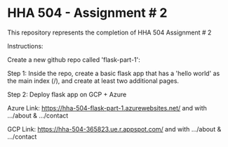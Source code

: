 # HHA 504 - Assignment # 2

This repository represents the completion of HHA 504 Assignment # 2

Instructions:

Create a new github repo called 'flask-part-1': 

Step 1: Inside the repo, create a basic flask app that has a 'hello world' as the main index (/), and create at least two additional pages. 

Step 2: Deploy flask app on GCP + Azure 


Azure Link: https://hha-504-flask-part-1.azurewebsites.net/ and with .../about & .../contact 

GCP Link: https://hha-504-365823.ue.r.appspot.com/ and with .../about & .../contact 
